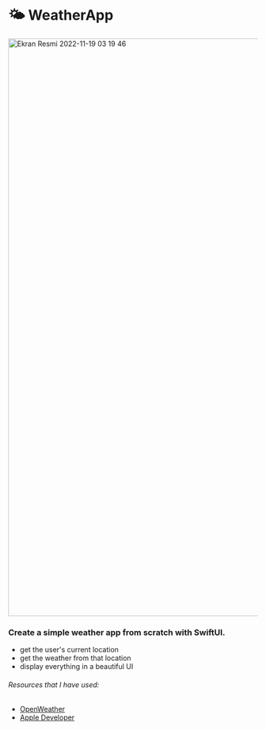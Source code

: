 # 🌤 WeatherApp

<img width="1166" alt="Ekran Resmi 2022-11-19 03 19 46" src="https://user-images.githubusercontent.com/71128703/202823731-ac785688-3c47-4b44-8b5e-d56f987eed4d.png">

### Create a simple weather app from scratch with SwiftUI.

- get the user's current location
- get the weather from that location 
- display everything in a beautiful UI

###### Resources that I have used:
- [OpenWeather](https://openweathermap.org/) 
- [Apple Developer](https://developer.apple.com/documentation/corelocation/converting_between_coordinates_and_user-friendly_place_names)
